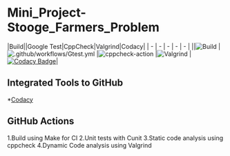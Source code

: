 # Mini_Project-Stooge_Farmers_Problem

|Build||Google Test|CppCheck|Valgrind|Codacy|
| - | - | - | - | - |
||![Build](https://github.com/99002457/Mini_Project-Stooge_Farmers_Problem/workflows/Build/badge.svg)
|![.github/workflows/Gtest.yml](https://github.com/99002457/Mini_Project-Stooge_Farmers_Problem/workflows/.github/workflows/Gtest.yml/badge.svg)
|![cppcheck-action](https://github.com/99002457/Mini_Project-Stooge_Farmers_Problem/workflows/cppcheck-action/badge.svg) 
|![Valgrind](https://github.com/99002457/Mini_Project-Stooge_Farmers_Problem/workflows/Valgrind/badge.svg)
|[![Codacy Badge](https://api.codacy.com/project/badge/Grade/e5c3250fd57349399d661cab9ee777d8)](https://app.codacy.com/gh/99002457/Mini_Project-Stooge_Farmers_Problem?utm_source=github.com&utm_medium=referral&utm_content=99002457/Mini_Project-Stooge_Farmers_Problem&utm_campaign=Badge_Grade)|

## Integrated Tools to GitHub
*[Codacy](https://www.codacy.com/)

## GitHub Actions
1.Build using Make for CI
2.Unit tests with Cunit
3.Static code analysis using cppcheck
4.Dynamic Code analysis using Valgrind
